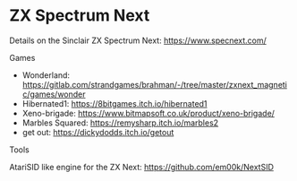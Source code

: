 # ZX Spectrum Next

Details on the Sinclair ZX Spectrum Next: <https://www.specnext.com/>

Games

- Wonderland: <https://gitlab.com/strandgames/brahman/-/tree/master/zxnext_magnetic/games/wonder>
- Hibernated1: <https://8bitgames.itch.io/hibernated1>
- Xeno-brigade: <https://www.bitmapsoft.co.uk/product/xeno-brigade/>
- Marbles Squared: <https://remysharp.itch.io/marbles2>
- get out: <https://dickydodds.itch.io/getout>

Tools

AtariSID like engine for the ZX Next: <https://github.com/em00k/NextSID>